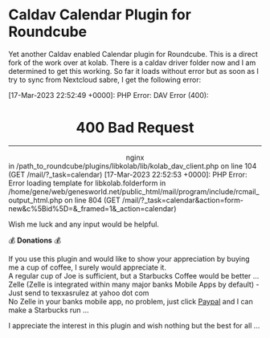 # Caldav Calendar Plugin for Roundcube

Yet another Caldav enabled Calendar plugin for Roundcube. This is a direct fork of the work over at kolab. There is a caldav driver folder now and
I am determined to get this working. So far it loads without error but as soon as I try to sync from Nextcloud sabre, I get the following error:


[17-Mar-2023 22:52:49 +0000]: <al215lem> PHP Error: DAV Error (400):
<html>
<head><title>400 Bad Request</title></head>
<body>
<center><h1>400 Bad Request</h1></center>
<hr><center>nginx</center>
</body>
</html>
 in /path_to_roundcube/plugins/libkolab/lib/kolab_dav_client.php on line 104 (GET /mail/?_task=calendar)
[17-Mar-2023 22:52:53 +0000]: <al215lem> PHP Error: Error loading template for libkolab.folderform in /home/gene/web/genesworld.net/public_html/mail/program/include/rcmail_output_html.php on line 804 (GET /mail/?_task=calendar&action=form-new&c%5Bid%5D=&_framed=1&_action=calendar)


Wish me luck and any input would be helpful.
  

:moneybag: **Donations** :moneybag:

If you use this plugin and would like to show your appreciation by buying me a cup of coffee, I surely would appreciate it.  
A regular cup of Joe is sufficient, but a Starbucks Coffee would be better ...  
Zelle (Zelle is integrated within many major banks Mobile Apps by default) - Just send to texxasrulez at yahoo dot com  
No Zelle in your banks mobile app, no problem, just click [Paypal](https://paypal.me/texxasrulez?locale.x=en_US) and I can make a Starbucks run ...

I appreciate the interest in this plugin and wish nothing but the best for all ...  
